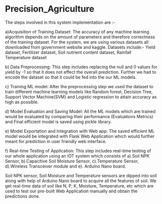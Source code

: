 # Precision_Agriculture
The steps involved in this system implementation are :-

a)Acquisition of Training Dataset: 
The accuracy of any machine learning algorithm depends on the amount of parameters and therefore correctness of the training dataset. For the system, we are using various datasets all downloaded from government website and kaggle.
Datasets include:-
Yield dataset, Fertilizer dataset, Soil nutrient content dataset, Rainfall Temperature dataset

b) Data Preprocessing: This step includes replacing the null and 0 values for yield by -1 so that it does not effect the overall prediction. Further we had to encode the dataset so that it could be fed into the our ML models.

c) Training ML model: After the preprocessing step we used the dataset to train different machine learning models like Random forest, Decision Tree, Support Vector Machine(SVM) and Logistic regression to attain accuracy as high as possible.

d) Model Evaluation and Saving Model:  All the ML models which are trained would be evaluated by comparing their performance (Evaluations Metrics) and Final efficient model is saved using pickle library.

e) Model Exportation and Integration with Web app: The saved efficient ML model would be integrated with Flask Web Application which would further meant for prediction in user friendly web interface.

f) Real-time Testing of Application: This step includes real-time testing of our whole application using an IOT system which consists of
	a).Soil NPK Sensor,
	b).Capacitive Soil Moisture Sensor,
	c).Temperature Sensor,
	d).Wireless Transceiver module and
	e). Arduino Nano board.
 
Soil NPK sensor, Soil Moisture and Temperature sensors are dipped into soil along with help of Arduino Nano board to acquire all the features of soil. We get real-time data of soil like N, P, K, Moisture, Temperature, etc which are used to test our pre-built Web Application manually and obtain the predictions done.
